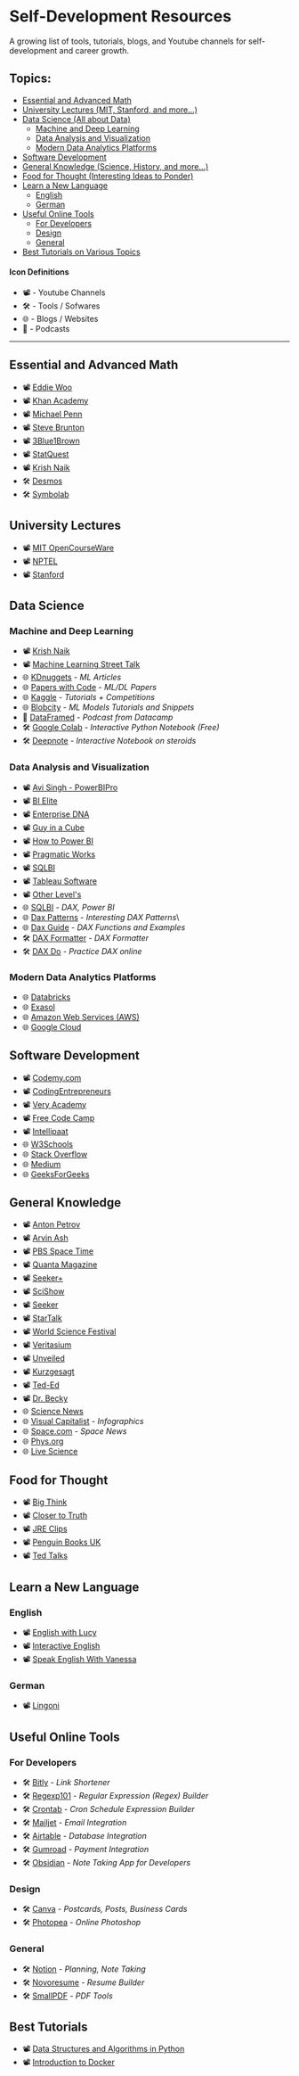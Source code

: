 # Self-Development Resources
A growing list of tools, tutorials, blogs, and Youtube channels for self-development and career growth. 

## Topics:
* [Essential and Advanced Math](#essential-and-advanced-math)
* [University Lectures (MIT, Stanford, and more...)](#university-lectures)
* [Data Science (All about Data)](#data-science)
  * [Machine and Deep Learning](#machine-and-deep-learning)
  * [Data Analysis and Visualization](#data-analysis-and-visualization)
  * [Modern Data Analytics Platforms](#modern-data-analytics-platforms)
* [Software Development](#software-development)
* [General Knowledge (Science, History, and more...)](#general-knowledge)
* [Food for Thought (Interesting Ideas to Ponder)](#food-for-thought)
* [Learn a New Language](#learn-a-new-language)
  * [English](#english)
  * [German](#german) 
* [Useful Online Tools](#useful-online-tools)
  * [For Developers](#for-developers)
  * [Design](#design)
  * [General](#general) 
* [Best Tutorials on Various Topics](#best-tutorials)

#### Icon Definitions

* 📽️ - Youtube Channels
* 🛠️ - Tools / Sofwares
* 🌐 - Blogs / Websites
* 🎤 - Podcasts

----------------------------------------------------------------------------------------------------------

## Essential and Advanced Math 

* 📽️ [Eddie Woo](https://www.youtube.com/user/misterwootube)
* 📽️ [Khan Academy](https://www.youtube.com/user/khanacademy)
* 📽️ [Michael Penn](https://www.youtube.com/c/MichaelPennMath/videos)
* 📽️ [Steve Brunton](https://www.youtube.com/channel/UCm5mt-A4w61lknZ9lCsZtBw)
* 📽️ [3Blue1Brown](https://www.youtube.com/channel/UCYO_jab_esuFRV4b17AJtAw)
* 📽️ [StatQuest](https://www.youtube.com/c/joshstarmer)
* 📽️ [Krish Naik](https://www.youtube.com/user/krishnaik06/videos)
* 🛠️ [Desmos](https://www.desmos.com/)
* 🛠️ [Symbolab](https://www.symbolab.com/)

## University Lectures

* 📽️ [MIT OpenCourseWare](https://www.youtube.com/user/MIT)
* 📽️ [NPTEL](https://www.youtube.com/user/nptelhrd)
* 📽️ [Stanford](https://www.youtube.com/user/stanfordonline)

## Data Science

### Machine and Deep Learning

* 📽️ [Krish Naik](https://www.youtube.com/user/krishnaik06/videos)
* 📽️ [Machine Learning Street Talk](https://www.youtube.com/channel/UCMLtBahI5DMrt0NPvDSoIRQ)
* 🌐 [KDnuggets](https://www.kdnuggets.com/) - *ML Articles*
* 🌐 [Papers with Code](https://paperswithcode.com/) - *ML/DL Papers*
* 🌐 [Kaggle](https://www.kaggle.com/) - *Tutorials + Competitions*
* 🌐 [Blobcity](https://cloud.blobcity.com/code/explore) - *ML Models Tutorials and Snippets*
* 🎤 [DataFramed](https://www.datacamp.com/podcast) - *Podcast from Datacamp*
* 🛠️ [Google Colab](https://colab.research.google.com/) - *Interactive Python Notebook (Free)*
* 🛠️ [Deepnote](https://deepnote.com/home) - *Interactive Notebook on steroids*

### Data Analysis and Visualization

* 📽️ [Avi Singh - PowerBIPro](https://www.youtube.com/user/ModernExcel)
* 📽️ [BI Elite](https://www.youtube.com/c/BIElite/videos)
* 📽️ [Enterprise DNA](https://www.youtube.com/channel/UCy2rBgj4M1tzK-urTZ28zcA)
* 📽️ [Guy in a Cube](https://www.youtube.com/channel/UCFp1vaKzpfvoGai0vE5VJ0w)
* 📽️ [How to Power BI](https://www.youtube.com/channel/UCcfngi7_ASuo5jdWX0bNauQ)
* 📽️ [Pragmatic Works](https://www.youtube.com/c/PragmaticWorks/videos)
* 📽️ [SQLBI](https://www.youtube.com/user/sqlbitv)
* 📽️ [Tableau Software](https://www.youtube.com/user/tableausoftware)
* 📽️ [Other Level's](https://www.youtube.com/c/OtherLevel%E2%80%99s/videos)
* 🌐 [SQLBI](https://www.sqlbi.com/) - *DAX, Power BI*
* 🌐 [Dax Patterns](https://www.daxpatterns.com/patterns/) - *Interesting DAX Patterns*\
* 🌐 [Dax Guide](https://dax.guide/) - *DAX Functions and Examples*
* 🛠️ [DAX Formatter](http://www.daxformatter.com/) - *DAX Formatter*
* 🛠️ [DAX Do](https://dax.do/) - *Practice DAX online*

### Modern Data Analytics Platforms

* 🌐 [Databricks](https://databricks.com/)
* 🌐 [Exasol](https://www.exasol.com/)
* 🌐 [Amazon Web Services (AWS)](https://aws.amazon.com/)
* 🌐 [Google Cloud](https://cloud.google.com/)

## Software Development

* 📽️ [Codemy.com](https://www.youtube.com/c/Codemycom/featured)
* 📽️ [CodingEntrepreneurs](https://www.youtube.com/c/CodingEntrepreneurs/videos)
* 📽️ [Very Academy](https://www.youtube.com/c/veryacademy/featured)
* 📽️ [Free Code Camp](https://www.youtube.com/channel/UC8butISFwT-Wl7EV0hUK0BQ)
* 📽️ [Intellipaat](https://www.youtube.com/user/intellipaaat)
* 🌐 [W3Schools](https://www.w3schools.com/)
* 🌐 [Stack Overflow](https://stackoverflow.com/)
* 🌐 [Medium](https://medium.com/)
* 🌐 [GeeksForGeeks](https://www.geeksforgeeks.org/)

## General Knowledge

* 📽️ [Anton Petrov](https://www.youtube.com/user/whatdamath)
* 📽️ [Arvin Ash](https://www.youtube.com/channel/UCpMcsdZf2KkAnfmxiq2MfMQ)
* 📽️ [PBS Space Time](https://www.youtube.com/channel/UC7_gcs09iThXybpVgjHZ_7g)
* 📽️ [Quanta Magazine](https://www.youtube.com/channel/UCTpmmkp1E4nmZqWPS-dl5bg)
* 📽️ [Seeker+](https://www.youtube.com/c/DNewsPlus/videos)
* 📽️ [SciShow](https://www.youtube.com/user/scishow)
* 📽️ [Seeker](https://www.youtube.com/user/DNewsChannel)
* 📽️ [StarTalk](https://www.youtube.com/user/startalkradio)
* 📽️ [World Science Festival](https://www.youtube.com/user/worldsciencefestival)
* 📽️ [Veritasium](https://www.youtube.com/c/veritasium)
* 📽️ [Unveiled](https://www.youtube.com/user/ListDaily)
* 📽️ [Kurzgesagt](https://www.youtube.com/c/inanutshell)
* 📽️ [Ted-Ed](https://www.youtube.com/teded)
* 📽️ [Dr. Becky](https://www.youtube.com/c/DrBecky)
* 🌐 [Science News](https://www.sciencenews.org/)
* 🌐 [Visual Capitalist](https://www.visualcapitalist.com/) - *Infographics*
* 🌐 [Space.com](https://www.space.com/) - *Space News*
* 🌐 [Phys.org](https://phys.org/)
* 🌐 [Live Science](https://www.livescience.com/)

## Food for Thought

* 📽️ [Big Think](https://www.youtube.com/user/bigthink)
* 📽️ [Closer to Truth](https://www.youtube.com/user/CloserToTruth1)
* 📽️ [JRE Clips](https://www.youtube.com/channel/UCnxGkOGNMqQEUMvroOWps6Q)
* 📽️ [Penguin Books UK](https://www.youtube.com/user/penguinbooks)
* 📽️ [Ted Talks](https://www.youtube.com/c/TED)

## Learn a New Language

### English

* 📽️ [English with Lucy](https://www.youtube.com/c/EnglishwithLucy/videos)
* 📽️ [Interactive English](https://www.youtube.com/c/InteractiveEnglishVideos)
* 📽️ [Speak English With Vanessa](https://www.youtube.com/user/theteachervanessa)

### German

* 📽️ [Lingoni](https://www.youtube.com/c/lingoniGERMAN)

## Useful Online Tools

### For Developers

* 🛠️ [Bitly](https://bitly.com/) - *Link Shortener*
* 🛠️ [Regexp101](https://regex101.com/) - *Regular Expression (Regex) Builder*
* 🛠️ [Crontab](https://crontab.guru/) - *Cron Schedule Expression Builder*
* 🛠️ [Mailjet](https://www.mailjet.com/) - *Email Integration*
* 🛠️ [Airtable](https://airtable.com/) - *Database Integration*
* 🛠️ [Gumroad](https://gumroad.com/) - *Payment Integration*
* 🛠️ [Obsidian](https://obsidian.md/) - *Note Taking App for Developers*

### Design

* 🛠️ [Canva](https://www.canva.com/en_gb/) - *Postcards, Posts, Business Cards*
* 🛠️ [Photopea](https://www.photopea.com/) - *Online Photoshop*

### General 

* 🛠️ [Notion](https://www.notion.so/product) - *Planning, Note Taking*
* 🛠️ [Novoresume](https://novoresume.com/?noRedirect=true) - *Resume Builder*
* 🛠️ [SmallPDF](https://smallpdf.com/) - *PDF Tools*

## Best Tutorials

* 📽️ [Data Structures and Algorithms in Python](https://www.youtube.com/playlist?list=PLeo1K3hjS3uu_n_a__MI_KktGTLYopZ12)
* 📽️ [Introduction to Docker](https://www.youtube.com/watch?v=WcQ3-M4-jik&t=4s&fbclid=IwAR0eDPGkHGVyf10-kT0wzgg0hZozhOFNFgZsdAe5Xo1HXUT526vxW3re1KI)
